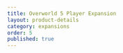 ```yaml
---
title: Overworld 5 Player Expansion
layout: product-details
category: expansions
order: 5
published: true
---
```

